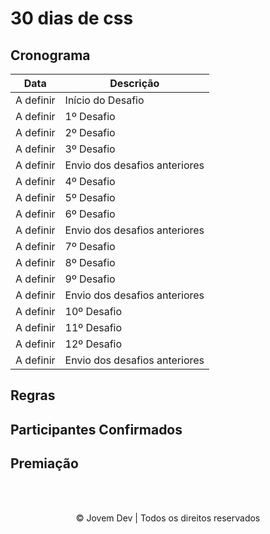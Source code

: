 # 30 dias de css

## Cronograma

Data      | Descrição
--------- | -----------------
A definir | Início do Desafio  
A definir | 1º Desafio
A definir | 2º Desafio
A definir | 3º Desafio
A definir | Envio dos desafios anteriores  
A definir | 4º Desafio
A definir | 5º Desafio
A definir | 6º Desafio
A definir | Envio dos desafios anteriores
A definir | 7º Desafio
A definir | 8º Desafio
A definir | 9º Desafio
A definir | Envio dos desafios anteriores
A definir | 10º Desafio
A definir | 11º Desafio
A definir | 12º Desafio
A definir | Envio dos desafios anteriores

## Regras

## Participantes Confirmados

## Premiação

<br>
<br>
<p align="center">&copy; Jovem Dev | Todos os direitos reservados</p>
